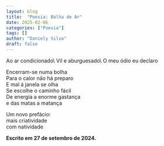 ```yaml
---
layout: blog
title:  "Poesia: Bolha de Ar"
date: 2025-02-06
categories: ["Poesia"]
tags: []
author: "Daniely Silva"
draft: false
---
```

<section class="poesia">
Ao ar condicionado\
Vil e aburguesado\
O meu ódio eu declaro

Encerram-se numa bolha\
Para o calor não há preparo\
E mal á janela se olha\
Se escolhe o caminho fácil\
De energia a enorme gastança\
e das matas a matança

Um novo prefácio:\
mais criatividade\
com natividade
</section>

**Escrito em 27 de setembro de 2024.**
